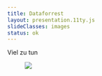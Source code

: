 ```yaml
---
title: Dataforrest
layout: presentation.11ty.js
slideClasses: images
status: ok
---
```


<section class="image is-fullscreen" data-background="./images/000-about-screendesign/000-about-screendesign.002.jpeg" data-background-position="bottom">
  <div class="bu">
    <p>Viel zu tun</p>
  </div>
</section>


<section class="image screenshot">
  <figure >
    <img src="./images/000-about-screendesign/000-about-screendesign.002.jpeg">
  </figure>
</section>